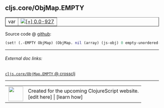 ## cljs.core/ObjMap.EMPTY



 <table border="1">
<tr>
<td>var</td>
<td><a href="https://github.com/cljsinfo/cljs-api-docs/tree/0.0-927"><img valign="middle" alt="[+] 0.0-927" title="Added in 0.0-927" src="https://img.shields.io/badge/+-0.0--927-lightgrey.svg"></a> </td>
</tr>
</table>









Source code @ [github](https://github.com/clojure/clojurescript/blob/r3255/src/main/cljs/cljs/core.cljs#L5464):

```clj
(set! (.-EMPTY ObjMap) (ObjMap. nil (array) (js-obj) 0 empty-unordered-hash))
```

<!--
Repo - tag - source tree - lines:

 <pre>
clojurescript @ r3255
└── src
    └── main
        └── cljs
            └── cljs
                └── <ins>[core.cljs:5464](https://github.com/clojure/clojurescript/blob/r3255/src/main/cljs/cljs/core.cljs#L5464)</ins>
</pre>

-->

---



###### External doc links:

[`cljs.core/ObjMap.EMPTY` @ crossclj](http://crossclj.info/fun/cljs.core.cljs/ObjMap.EMPTY.html)<br>

---

 <table>
<tr><td>
<img valign="middle" align="right" width="48px" src="http://i.imgur.com/Hi20huC.png">
</td><td>
Created for the upcoming ClojureScript website.<br>
[edit here] | [learn how]
</td></tr></table>

[edit here]:https://github.com/cljsinfo/cljs-api-docs/blob/master/cljsdoc/cljs.core/ObjMapDOTEMPTY.cljsdoc
[learn how]:https://github.com/cljsinfo/cljs-api-docs/wiki/cljsdoc-files

<!--

This information was too distracting to show to readers, but I'll leave it
commented here since it is helpful to:

- pretty-print the data used to generate this document
- and show how to retrieve that data



The API data for this symbol:

```clj
{:ns "cljs.core",
 :name "ObjMap.EMPTY",
 :type "var",
 :parent-type "ObjMap",
 :source {:code "(set! (.-EMPTY ObjMap) (ObjMap. nil (array) (js-obj) 0 empty-unordered-hash))",
          :title "Source code",
          :repo "clojurescript",
          :tag "r3255",
          :filename "src/main/cljs/cljs/core.cljs",
          :lines [5464]},
 :full-name "cljs.core/ObjMap.EMPTY",
 :full-name-encode "cljs.core/ObjMapDOTEMPTY",
 :history [["+" "0.0-927"]]}

```

Retrieve the API data for this symbol:

```clj
;; from Clojure REPL
(require '[clojure.edn :as edn])
(-> (slurp "https://raw.githubusercontent.com/cljsinfo/cljs-api-docs/catalog/cljs-api.edn")
    (edn/read-string)
    (get-in [:symbols "cljs.core/ObjMap.EMPTY"]))
```

-->
